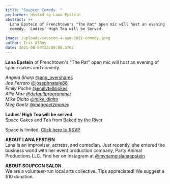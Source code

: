 ```yaml
---
title: "Soupcon Comedy  "
performer: Hosted by Lana Epstein
abstract: >+
  Lana Epstein of Frenchtown's "The Rat" open mic will host an evening of
  comedy.  Ladies' High Tea will be Served.

image: /uploads/soupcon-4-aug-2021-comedy.jpeg
author: Iris AlRoy
date: 2021-08-04T23:00:08.370Z
---
```

**Lana Epstein** of Frenchtown's "The Rat" open mic will host an evening of space cakes and comedy.   

*Angela Sharp*  [@ang_overshares](https://www.instagram.com/ang_overshares/?hl=en)\
J*oe Ferraro* [@josephnatale88](https://www.instagram.com/josephnatale88/)\
*Emily Poche* [@emilytellsjokes](https://twitter.com/emilytellsjokes?lang=en)\
*Allie Mae [@defaultprogrammer](https://www.instagram.com/defaultprogrammer/?hl=en)*\
*Mike Dialto [@mike_dialto](https://www.instagram.com/mike_dialto/?hl=en)*\
*[](https://www.instagram.com/mike_dialto/?hl=en)Meg Goetz [@meggoetzmoney](https://www.instagram.com/meggoetzmoney/?hl=en)*

**Ladies' High Tea will be served** \
Space Cakes and Tea from [Baked by the River](https://bakedbytheriver.com/)

Space is limited. [Click here to RSVP](https://docs.google.com/forms/d/e/1FAIpQLSdB8LKMqXcK0waFzERgIATX09wSVyn_C938ZnZMv0Kb2cyF6Q/viewform)

**ABOUT LANA EPSTEIN**\
Lana is an improviser, actress, and comedian. Just recently, she entered the business world with her event production company, Party Animal Productions LLC.  Find her on Instagram at [@mynameislanaepstein](https://www.instagram.com/mynameislanaepstein/?hl=en)

**ABOUT SOUPCON SALON**\
We are a volunteer-run local arts collective. Tips appreciated! We suggest a $10 donation.
